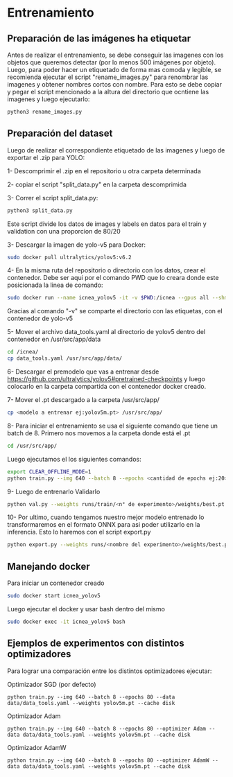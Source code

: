 # Entrenamiento

## Preparación de las imágenes ha etiquetar
Antes de realizar el entrenamiento, se debe conseguir las imagenes con los objetos que queremos detectar (por lo menos 500 imágenes por objeto). Luego, para poder hacer un etiquetado de forma mas comoda y legible, se recomienda ejecutar el script "rename_images.py" para renombrar las imagenes y obtener nombres cortos con nombre. Para esto se debe copiar y pegar el script mencionado a la altura del directorio que ocntiene las imagenes y luego ejecutarlo:

```bash
python3 rename_images.py
```

## Preparación del dataset
Luego de realizar el correspondiente etiquetado de las imagenes y luego de exportar el .zip para YOLO:

1- Descomprimir el .zip en el repositorio u otra carpeta determinada

2- copiar el script "split_data.py" en la carpeta descomprimida

3- Correr el script split_data.py:

```bash
python3 split_data.py
```
Este script divide los datos de images y labels en datos para el train y validation con una proporcion de 80/20

3- Descargar la imagen de yolo-v5 para Docker:

```bash
sudo docker pull ultralytics/yolov5:v6.2 
```

4- En la misma ruta del repositorio o directorio con los datos, crear el contenedor. Debe ser aqui por el comando PWD que lo creara donde este posicionada la linea de comando:

```bash
sudo docker run --name icnea_yolov5 -it -v $PWD:/icnea --gpus all --shm-size=8gb ultralytics/yolov5:v6.2
```
Gracias al comando "-v" se comparte el directorio con las etiquetas, con el contenedor de yolo-v5

5- Mover el archivo data_tools.yaml al directorio de yolov5 dentro del contenedor en /usr/src/app/data
```bash
cd /icnea/
cp data_tools.yaml /usr/src/app/data/
```

6- Descargar el premodelo que vas a entrenar desde https://github.com/ultralytics/yolov5#pretrained-checkpoints y luego colocarlo en la carpeta compartida con el contenedor docker creado.

7- Mover el .pt descargado a la carpeta /usr/src/app/
```bash
cp <modelo a entrenar ej:yolov5m.pt> /usr/src/app/
```

8- Para iniciar el entrenamiento se usa el siguiente comando que tiene un batch de 8. Primero nos movemos a la carpeta donde está el .pt
```bash
cd /usr/src/app/
```
Luego ejecutamos el los siguientes comandos:
```bash
export CLEAR_OFFLINE_MODE=1
python train.py --img 640 --batch 8 --epochs <cantidad de epochs ej:20> --data data/data_tools.yaml --weights <modelo a entrenar ej:yolov5m.pt> 
```

9- Luego de entrenarlo Validarlo
```bash
python val.py --weights runs/train/<n° de experimento>/weights/best.pt --data data/data_tools.yaml --batch 8 --img 640 --half

```

10- Por ultimo, cuando tengamos nuestro mejor modelo entrenado lo transformaremos en el formato ONNX para asi poder utilizarlo en la inferencia.
Esto lo haremos con el script export.py

```bash
python export.py --weights runs/<nombre del experimento>/weights/best.pt --include onnx --opset 12
```

## Manejando docker

Para iniciar un contenedor creado
```bash
sudo docker start icnea_yolov5

```

Luego ejecutar el docker y usar bash dentro del mismo
```bash
sudo docker exec -it icnea_yolov5 bash

```

## Ejemplos de experimentos con distintos optimizadores

Para lograr una comparación entre los distintos optimizadores ejecutar:

Optimizador SGD (por defecto)
```
python train.py --img 640 --batch 8 --epochs 80 --data data/data_tools.yaml --weights yolov5m.pt --cache disk
```

Optimizador Adam
```
python train.py --img 640 --batch 8 --epochs 80 --optimizer Adam --data data/data_tools.yaml --weights yolov5m.pt --cache disk
```

Optimizador AdamW
```
python train.py --img 640 --batch 8 --epochs 80 --optimizer AdamW --data data/data_tools.yaml --weights yolov5m.pt --cache disk
```
